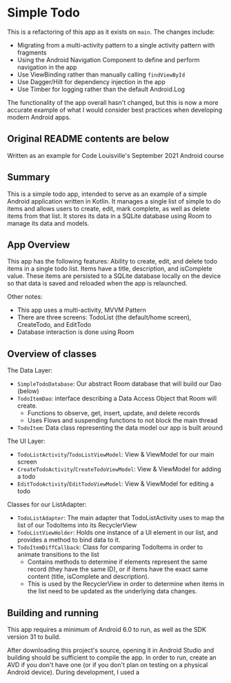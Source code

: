 # Simple Todo

This is a refactoring of this app as it exists on `main`. The changes include:
 - Migrating from a multi-activity pattern to a single activity pattern with fragments
 - Using the Android Navigation Component to define and perform navigation in the app
 - Use ViewBinding rather than manually calling `findViewById`
 - Use Dagger/Hilt for dependency injection in the app
 - Use Timber for logging rather than the default Android.Log

The functionality of the app overall hasn't changed, but this is now a more accurate
example of what I would consider best practices when developing modern Android apps.

## Original README contents are below

Written as an example for Code Louisville's September 2021 Android course

## Summary

This is a simple todo app, intended to serve as an example of a simple Android application written
in Kotlin. It manages a single list of simple to do items and allows users to create, edit, mark
complete, as well as delete items from that list. It stores its data in a SQLite database using
Room to manage its data and models.

## App Overview

This app has the following features: Ability to create, edit, and delete todo items in a single todo
list. Items have a title, description, and isComplete value. These items are persisted to a SQLite
database locally on the device so that data is saved and reloaded when the app is relaunched.

Other notes:
 * This app uses a multi-activity, MVVM Pattern
 * There are three screens: TodoList (the default/home screen), CreateTodo, and EditTodo
 * Database interaction is done using Room

## Overview of classes

The Data Layer:

 * `SimpleTodoDatabase`: Our abstract Room database that will build our Dao (below)
 * `TodoItemDao`: interface describing a Data Access Object that Room will create.
   - Functions to observe, get, insert, update, and delete records
   - Uses Flows and suspending functions to not block the main thread
 * `TodoItem`: Data class representing the data model our app is built around

The UI Layer:
 * `TodoListActivity`/`TodoListViewModel`: View & ViewModel for our main screen
 * `CreateTodoActivity`/`CreateTodoViewModel`: View & ViewModel for adding a todo
 * `EditTodoActivity`/`EditTodoViewModel`: View & ViewModel for editing a todo

Classes for our ListAdapter:
 * `TodoListAdapter`: The main adapter that TodoListActivity uses to map the list of our TodoItems
   into its RecyclerView
 * `TodoListViewHolder`: Holds one instance of a UI element in our list, and provides a method to
   bind data to it.
 * `TodoItemDiffCallback`: Class for comparing TodoItems in order to animate transitions to the list
   - Contains methods to determine if elements represent the same record (they have the same ID), or
     if items have the exact same content (title, isComplete and description).
   - This is used by the RecyclerView in order to determine when items in the list need to be
     updated as the underlying data changes.

## Building and running

This app requires a minimum of Android 6.0 to run, as well as the SDK version 31 to build.

After downloading this project's source, opening it in Android Studio and building should be
sufficient to compile the app. In order to run, create an AVD if you don't have one (or if you don't
plan on testing on a physical Android device). During development, I used a